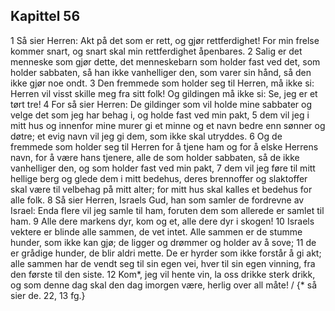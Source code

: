 ## Kapittel 56

1 Så sier Herren: Akt på det som er rett, og gjør rettferdighet! For min frelse kommer snart, og snart skal min rettferdighet åpenbares.
2 Salig er det menneske som gjør dette, det menneskebarn som holder fast ved det, som holder sabbaten, så han ikke vanhelliger den, som varer sin hånd, så den ikke gjør noe ondt.
3 Den fremmede som holder seg til Herren, må ikke si: Herren vil visst skille meg fra sitt folk! Og gildingen må ikke si: Se, jeg er et tørt tre!
4 For så sier Herren: De gildinger som vil holde mine sabbater og velge det som jeg har behag i, og holde fast ved min pakt,
5 dem vil jeg i mitt hus og innenfor mine murer gi et minne og et navn bedre enn sønner og døtre; et evig navn vil jeg gi dem, som ikke skal utryddes.
6 Og de fremmede som holder seg til Herren for å tjene ham og for å elske Herrens navn, for å være hans tjenere, alle de som holder sabbaten, så de ikke vanhelliger den, og som holder fast ved min pakt,
7 dem vil jeg føre til mitt hellige berg og glede dem i mitt bedehus, deres brennoffer og slaktoffer skal være til velbehag på mitt alter; for mitt hus skal kalles et bedehus for alle folk.
8 Så sier Herren, Israels Gud, han som samler de fordrevne av Israel: Enda flere vil jeg samle til ham, foruten dem som allerede er samlet til ham.
9 Alle dere markens dyr, kom og et, alle dere dyr i skogen!
10 Israels vektere er blinde alle sammen, de vet intet. Alle sammen er de stumme hunder, som ikke kan gjø; de ligger og drømmer og holder av å sove;
11 de er grådige hunder, de blir aldri mette. De er hyrder som ikke forstår å gi akt; alle sammen har de vendt seg til sin egen vei, hver til sin egen vinning, fra den første til den siste.
12 Kom*, jeg vil hente vin, la oss drikke sterk drikk, og som denne dag skal den dag imorgen være, herlig over all måte! / {* så sier de. 22, 13 fg.}
